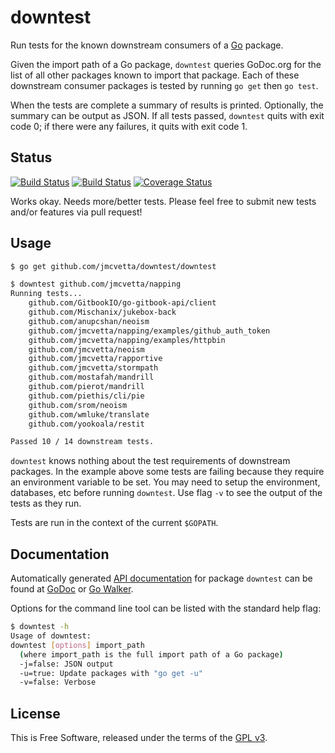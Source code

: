 downtest
========

Run tests for the known downstream consumers of a [Go](http://golang.org)
package.

Given the import path of a Go package, `downtest` queries GoDoc.org for the
list of all other packages known to import that package.  Each of these
downstream consumer packages is tested by running `go get` then `go test`.

When the tests are complete a summary of results is printed.  Optionally, the
summary can be output as JSON.  If all tests passed, `downtest` quits with exit
code 0; if there were any failures, it quits with exit code 1.


## Status

[![Build Status](https://travis-ci.org/jmcvetta/downtest.png)](https://travis-ci.org/jmcvetta/downtest)
[![Build Status](https://drone.io/github.com/jmcvetta/downtest/status.png)](https://drone.io/github.com/jmcvetta/downtest/latest)
[![Coverage Status](https://coveralls.io/repos/jmcvetta/downtest/badge.png)](https://coveralls.io/r/jmcvetta/downtest)

Works okay.  Needs more/better tests.  Please feel free to submit new tests
and/or features via pull request!


## Usage

```bash
$ go get github.com/jmcvetta/downtest/downtest

$ downtest github.com/jmcvetta/napping
Running tests...
    github.com/GitbookIO/go-gitbook-api/client                               FAIL
    github.com/Mischanix/jukebox-back                                        pass
    github.com/anupcshan/neoism                                              pass
    github.com/jmcvetta/napping/examples/github_auth_token                   pass
    github.com/jmcvetta/napping/examples/httpbin                             pass
    github.com/jmcvetta/neoism                                               pass
    github.com/jmcvetta/rapportive                                           pass
    github.com/jmcvetta/stormpath                                            FAIL
    github.com/mostafah/mandrill                                             pass
    github.com/pierot/mandrill                                               pass
    github.com/piethis/cli/pie                                               pass
    github.com/srom/neoism                                                   FAIL
    github.com/wmluke/translate                                              FAIL
    github.com/yookoala/restit                                               pass

Passed 10 / 14 downstream tests.
```

`downtest` knows nothing about the test requirements of downstream packages.
In the example above some tests are failing because they require an environment
variable to be set.  You may need to setup the environment, databases, etc
before running `downtest`.  Use flag `-v` to see the output of the tests as
they run.

Tests are run in the context of the current `$GOPATH`.  


## Documentation

Automatically generated [API
documentation](http://godoc.org/github.com/jmcvetta/downtest) for package
`downtest` can be found at
[GoDoc](http://godoc.org/github.com/jmcvetta/downtest) or [Go
Walker](http://gowalker.org/github.com/jmcvetta/downtest).

Options for the command line tool can be listed with the standard help flag:

```bash
$ downtest -h
Usage of downtest:
downtest [options] import_path
  (where import_path is the full import path of a Go package)
  -j=false: JSON output
  -u=true: Update packages with "go get -u"
  -v=false: Verbose
```


## License

This is Free Software, released under the terms of the [GPL
v3](http://www.gnu.org/copyleft/gpl.html).
